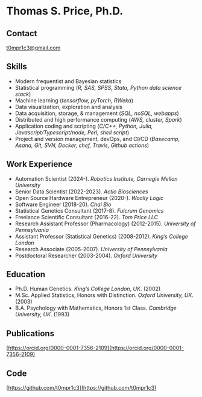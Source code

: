 # Thomas S. Price, Ph.D.

## Contact

t0mpr1c3@gmail.com

## Skills

* Modern frequentist and Bayesian statistics
* Statistical programming (_R, SAS, SPSS, Stata, Python data science stack_)
* Machine learning (_tensorflow, pyTorch, RWeka_)
* Data visualization, exploration and analysis
* Data acquisition, storage, & management (_SQL, noSQL, webapps_)
* Distributed and high performance computing (_AWS, cluster, Spark_)
* Application coding and scripting (_C/C++, Python, Julia, Javascript/Typescript/node, Perl, shell script_)
* Project and version management, devOps, and CI/CD (_Basecamp, Asana, Git, SVN, Docker, chef, Travis, Github actions_)

## Work Experience

* Automation Scientist (2024-). _Robotics Institute, Carnegie Mellon University_
* Senior Data Scientist (2022-2023). _Actio Biosciences_
* Open Source Hardware Entrepreneur (2020-). _Woolly Logic_
* Software Engineer (2018-20). _Chai Bio_
* Statistical Genetics Consultant (2017-8). _Fulcrum Genomics_
* Freelance Scientific Consultant (2016-22). _Tom Price LLC_
* Research Assistant Professor (Pharmacology) (2012-2015). _University of Pennsylvania_
* Assistant Professor (Statistical Genetics) (2008-2012). _King’s College London_
* Research Associate (2005-2007). _University of Pennsylvania_
* Postdoctoral Researcher (2003-2004). _Oxford University_

## Education

* Ph.D.	Human Genetics. _King’s College London, UK_. (2002)
* M.Sc.	Applied Statistics, Honors with Distinction. _Oxford University, UK_. (2003)
* B.A.	Psychology with Mathematics, Honors 1st Class. _Cambridge University, UK_. (1993)

## Publications

[https://orcid.org/0000-0001-7356-2109](https://orcid.org/0000-0001-7356-2109)

## Code

[https://github.com/t0mpr1c3](https://github.com/t0mpr1c3)
